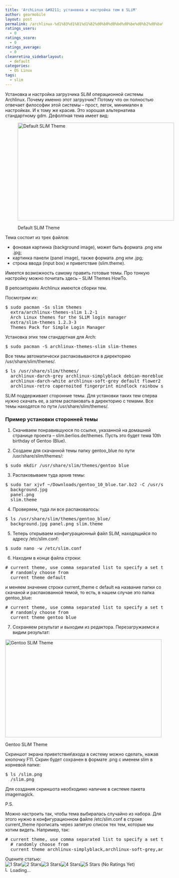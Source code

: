 ```yaml
---
title: 'ArchLinux &#8211; установка и настройка тем в SLiM'
author: gearmobile
layout: post
permalink: /archlinux-%d1%83%d1%81%d1%82%d0%b0%d0%bd%d0%be%d0%b2%d0%ba%d0%b0-%d0%b8-%d0%bd%d0%b0%d1%81%d1%82%d1%80%d0%be%d0%b9%d0%ba%d0%b0-%d1%82%d0%b5%d0%bc-%d0%b2-slim/
ratings_users:
  - 0
ratings_score:
  - 0
ratings_average:
  - 0
cleanretina_sidebarlayout:
  - default
categories:
  - OS Linux
tags:
  - slim
---
```

Установка и настройка загрузчика SLiM операционной системы Archlinux. Почему именно этот загрузчик? Потому что он полностью отвечает философии этой системы &#8211; прост, легок, минимален в настройках. И к тому же красив. Это хорошая альтернатива стандартному gdm. Дефолтная тема имеет вид:<figure id="attachment_548" style="width: 500px;" class="wp-caption aligncenter">

[<img src="http://localhost:7788/third/wp-content/uploads/2013/11/default_slim.png" alt="Default SLiM Theme" width="500" height="312" class="size-full wp-image-548" />][1]<figcaption class="wp-caption-text">Default SLiM Theme</figcaption></figure> 

Тема состоит из трех файлов:</p> 

  * фоновая картинка (background image), может быть формата .png или .jpg;
  * картинка панели (panel image), также формата .png или .jpg;
  * строка ввода (input box) и приветствие (slim.theme).

Имеется возможность самому править готовые темы. Про тонкую настройку можно почитать здесь &#8211; SLiM Themes HowTo.

В репозиториях Archlinux имеются сборки тем.

Посмотрим их:

<pre>$ sudo pacman -Ss slim themes
  extra/archlinux-themes-slim 1.2-1
  Arch Linux themes for the SLiM login manager
  extra/slim-themes 1.2.3-3
  Themes Pack for Simple Login Manager</pre>

Установка этих тем стандартная для Arch:

<pre>$ sudo pacman -S archlinux-themes-slim slim-themes</pre>

Все темы автоматически распаковываются в директорию /usr/share/slim/themes/.

<pre>$ ls /usr/share/slim/themes/
  archlinux-darch-grey archlinux-simplyblack debian-moreblue flat lake parallel-dimensions rear-window wave
  archlinux-darch-white archlinux-soft-grey default flower2 lunar previous scotland-road zenwalk
  archlinux-retro capernoited fingerprint mindlock rainbow subway</pre>

SLiM поддерживает сторонние темы. Для установки таких тем сперва нужно скачать ее, а затем распаковать в директорию с темами. Все темы находятся по пути /usr/share/slim/themes/.

### Пример установки сторонней темы

1. Скачиваем понравившуюся по ссылке, указанной на домашней странице проекта &#8211; slim.berlios.de/themes. Пусть это будет тема 10th birthday of Gentoo (Blue).

2. Создаем для скачанной темы папку gentoo_blue по пути /usr/share/slim/themes/:

<pre>$ sudo mkdir /usr/share/slim/themes/gentoo_blue</pre>

3. Распаковываем туда архив темы:

<pre>$ sudo tar xjvf ~/Downloads/gentoo_10_blue.tar.bz2 -C /usr/share/slim/themes/gentoo_blue/
  background.jpg
  panel.png
  slim.theme</pre>

4. Проверяем, туда ли все распаковалось:

<pre>$ ls /usr/share/slim/themes/gentoo_blue/
  background.jpg panel.png slim.theme</pre>

5. Теперь открываем конфигурационный файл SLiM, находящийся по адресу /etc/slim.conf:

<pre>$ sudo nano -w /etc/slim.conf</pre>

6. Находим в конце файла строки:

<pre># current theme, use comma separated list to specify a set to
  # randomly choose from
  current_theme default</pre>

и меняем значение строки current\_theme с default на название папки со скачаной и распакованной темой, то есть, в нашем случае это папка gentoo\_blue:

<pre># current theme, use comma separated list to specify a set to
  # randomly choose from
  current_theme gentoo_blue</pre>

7. Сохраняем результат и выходим из редактора. Перезагружаемся и видим результат:<figure id="attachment_549" style="width: 500px;" class="wp-caption aligncenter">

[<img src="http://localhost:7788/third/wp-content/uploads/2013/11/gentoo_slim.png" alt="Gentoo SLiM Theme" width="500" height="312" class="size-full wp-image-549" />][2]<figcaption class="wp-caption-text">Gentoo SLiM Theme</figcaption></figure> 

Скриншот экрана приветствия\входа в систему можно сделать, нажав кнопочку F11. Скрин будет сохранен в формате .png с именем slim в корневой папке:

<pre>$ ls /slim.png
  /slim.png</pre>

Для создания скриншота необходимо наличие в системе пакета imagemagick.

P.S.

Можно настроить так, чтобы тема выбиралась случайно из набора. Для этого нужно в конфигурационном файле /etc/slim.conf в строке current_theme прописать через запятую список тех тем, которые мы хотим видеть. Например, так:

<pre># current theme, use comma separated list to specify a set to
  # randomly choose from
  current_theme archlinux-simplyblack,archlinux-soft-grey,archlinux-darch-grey,archlinux-darch-white,archlinux-retro</pre>

Оцените статью:  
<span id="post-ratings-547" class="post-ratings" data-nonce="e7746a730c"><img id="rating_547_1" src="http://localhost:7788/third/wp-content/plugins/wp-postratings/images/stars_crystal/rating_off.gif" alt="1 Star" title="1 Star" onmouseover="current_rating(547, 1, '1 Star');" onmouseout="ratings_off(0, 0, 0);" onclick="rate_post();" onkeypress="rate_post();" style="cursor: pointer; border: 0px;" /><img id="rating_547_2" src="http://localhost:7788/third/wp-content/plugins/wp-postratings/images/stars_crystal/rating_off.gif" alt="2 Stars" title="2 Stars" onmouseover="current_rating(547, 2, '2 Stars');" onmouseout="ratings_off(0, 0, 0);" onclick="rate_post();" onkeypress="rate_post();" style="cursor: pointer; border: 0px;" /><img id="rating_547_3" src="http://localhost:7788/third/wp-content/plugins/wp-postratings/images/stars_crystal/rating_off.gif" alt="3 Stars" title="3 Stars" onmouseover="current_rating(547, 3, '3 Stars');" onmouseout="ratings_off(0, 0, 0);" onclick="rate_post();" onkeypress="rate_post();" style="cursor: pointer; border: 0px;" /><img id="rating_547_4" src="http://localhost:7788/third/wp-content/plugins/wp-postratings/images/stars_crystal/rating_off.gif" alt="4 Stars" title="4 Stars" onmouseover="current_rating(547, 4, '4 Stars');" onmouseout="ratings_off(0, 0, 0);" onclick="rate_post();" onkeypress="rate_post();" style="cursor: pointer; border: 0px;" /><img id="rating_547_5" src="http://localhost:7788/third/wp-content/plugins/wp-postratings/images/stars_crystal/rating_off.gif" alt="5 Stars" title="5 Stars" onmouseover="current_rating(547, 5, '5 Stars');" onmouseout="ratings_off(0, 0, 0);" onclick="rate_post();" onkeypress="rate_post();" style="cursor: pointer; border: 0px;" /> (No Ratings Yet)<br /><span class="post-ratings-text" id="ratings_547_text"></span></span><span id="post-ratings-547-loading" class="post-ratings-loading"> <img src="http://localhost:7788/third/wp-content/plugins/wp-postratings/images/loading.gif" width="16" height="16" alt="Loading..." title="Loading..." class="post-ratings-image" />Loading...</span>

 [1]: http://localhost:7788/third/wp-content/uploads/2013/11/default_slim.png
 [2]: http://localhost:7788/third/wp-content/uploads/2013/11/gentoo_slim.png